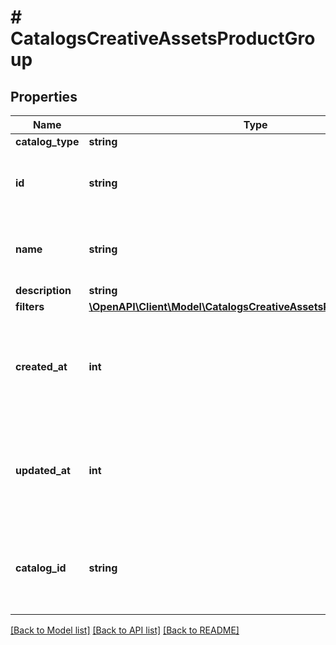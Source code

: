 # # CatalogsCreativeAssetsProductGroup

## Properties

Name | Type | Description | Notes
------------ | ------------- | ------------- | -------------
**catalog_type** | **string** |  |
**id** | **string** | ID of the creative assets product group. |
**name** | **string** | Name of creative assets product group | [optional]
**description** | **string** |  | [optional]
**filters** | [**\OpenAPI\Client\Model\CatalogsCreativeAssetsProductGroupFilters**](CatalogsCreativeAssetsProductGroupFilters.md) |  |
**created_at** | **int** | Unix timestamp in seconds of when catalog product group was created. | [optional]
**updated_at** | **int** | Unix timestamp in seconds of last time catalog product group was updated. | [optional]
**catalog_id** | **string** | Catalog id pertaining to the creative assets product group. |

[[Back to Model list]](../../README.md#models) [[Back to API list]](../../README.md#endpoints) [[Back to README]](../../README.md)
